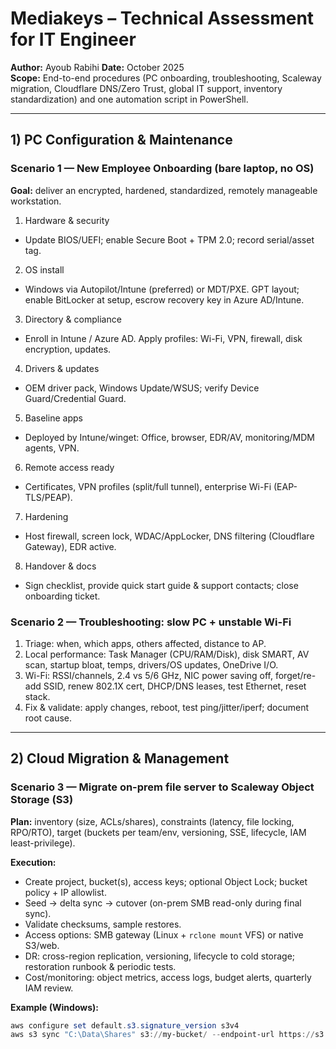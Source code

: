﻿# Mediakeys – Technical Assessment for IT Engineer

**Author:** Ayoub Rabihi
**Date:** October 2025  
**Scope:** End-to-end procedures (PC onboarding, troubleshooting, Scaleway migration, Cloudflare DNS/Zero Trust, global IT support, inventory standardization) and one automation script in PowerShell.

---

##  1) PC Configuration & Maintenance

### Scenario 1 — New Employee Onboarding (bare laptop, no OS)
**Goal:** deliver an encrypted, hardened, standardized, remotely manageable workstation.

1) Hardware & security  
- Update BIOS/UEFI; enable Secure Boot + TPM 2.0; record serial/asset tag.

2) OS install  
- Windows via Autopilot/Intune (preferred) or MDT/PXE. GPT layout; enable BitLocker at setup, escrow recovery key in Azure AD/Intune.

3) Directory & compliance  
- Enroll in Intune / Azure AD. Apply profiles: Wi-Fi, VPN, firewall, disk encryption, updates.

4) Drivers & updates  
- OEM driver pack, Windows Update/WSUS; verify Device Guard/Credential Guard.

5) Baseline apps  
- Deployed by Intune/winget: Office, browser, EDR/AV, monitoring/MDM agents, VPN.

6) Remote access ready  
- Certificates, VPN profiles (split/full tunnel), enterprise Wi-Fi (EAP-TLS/PEAP).

7) Hardening  
- Host firewall, screen lock, WDAC/AppLocker, DNS filtering (Cloudflare Gateway), EDR active.

8) Handover & docs  
- Sign checklist, provide quick start guide & support contacts; close onboarding ticket.

### Scenario 2 — Troubleshooting: slow PC + unstable Wi-Fi
1) Triage: when, which apps, others affected, distance to AP.  
2) Local performance: Task Manager (CPU/RAM/Disk), disk SMART, AV scan, startup bloat, temps, drivers/OS updates, OneDrive I/O.  
3) Wi-Fi: RSSI/channels, 2.4 vs 5/6 GHz, NIC power saving off, forget/re-add SSID, renew 802.1X cert, DHCP/DNS leases, test Ethernet, reset stack.  
4) Fix & validate: apply changes, reboot, test ping/jitter/iperf; document root cause.

---

##  2) Cloud Migration & Management

### Scenario 3 — Migrate on-prem file server to **Scaleway Object Storage (S3)**
**Plan:** inventory (size, ACLs/shares), constraints (latency, file locking, RPO/RTO), target (buckets per team/env, versioning, SSE, lifecycle, IAM least-privilege).

**Execution:**  
- Create project, bucket(s), access keys; optional Object Lock; bucket policy + IP allowlist.  
- Seed → delta sync → cutover (on-prem SMB read-only during final sync).  
- Validate checksums, sample restores.  
- Access options: SMB gateway (Linux + `rclone mount` VFS) or native S3/web.  
- DR: cross-region replication, versioning, lifecycle to cold storage; restoration runbook & periodic tests.  
- Cost/monitoring: object metrics, access logs, budget alerts, quarterly IAM review.

**Example (Windows):**
```powershell
aws configure set default.s3.signature_version s3v4
aws s3 sync "C:\Data\Shares" s3://my-bucket/ --endpoint-url https://s3.fr-par.scw.cloud --delete

